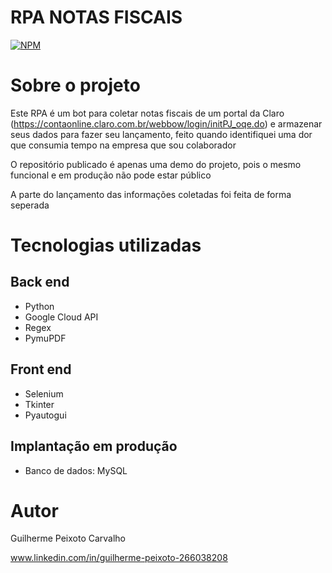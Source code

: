 # RPA NOTAS FISCAIS
[![NPM](https://img.shields.io/npm/l/react)](https://github.com/Guilhermepxt04/RPA_NF/blob/main/LICENSE) 

# Sobre o projeto

Este RPA é um bot para coletar notas fiscais de um portal da Claro (https://contaonline.claro.com.br/webbow/login/initPJ_oqe.do) 
e armazenar seus dados para fazer seu lançamento, feito quando identifiquei uma dor que consumia tempo na empresa que sou colaborador

O repositório publicado é apenas uma demo do projeto, pois o mesmo funcional e em produção não pode estar público 

A parte do lançamento das informações coletadas foi feita de forma seperada 

# Tecnologias utilizadas
## Back end
- Python
- Google Cloud API
- Regex
- PymuPDF
## Front end
- Selenium
- Tkinter
- Pyautogui
## Implantação em produção
- Banco de dados: MySQL

# Autor

Guilherme Peixoto Carvalho 

www.linkedin.com/in/guilherme-peixoto-266038208

